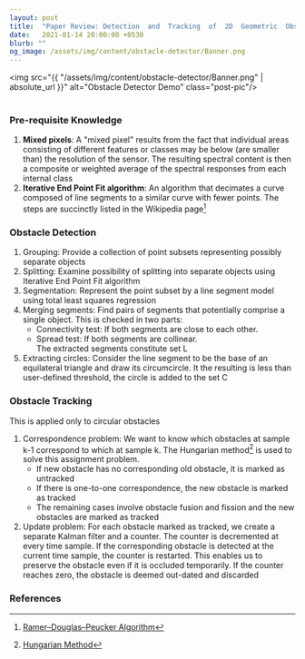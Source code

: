 ```yaml
---
layout: post
title:  "Paper Review: Detection  and  Tracking  of  2D  Geometric  Obstacles  from  LRF  Data"
date:   2021-01-14 20:00:00 +0530
blurb: ""
og_image: /assets/img/content/obstacle-detector/Banner.png
---
```


<img src="{{ "/assets/img/content/obstacle-detector/Banner.png" | absolute_url }}" alt="Obstacle Detector Demo" class="post-pic"/>
<br />
<br />


### Pre-requisite Knowledge
1. **Mixed pixels**: A "mixed pixel" results from the fact that individual areas consisting of different features or classes may be below (are smaller than) the resolution of the sensor. The resulting spectral content is then a composite or weighted average of the spectral responses from each internal class
2. **Iterative End Point Fit algorithm**: An algorithm that decimates a curve composed of line segments to a similar curve with fewer points. The steps are succinctly listed in the Wikipedia page[^1]

### Obstacle Detection
1. Grouping: Provide a collection of point subsets representing possibly separate objects
2. Splitting: Examine possibility of splitting into separate objects using Iterative End Point Fit algorithm
3. Segmentation: Represent the point subset by a line segment model using total least squares regression
4. Merging segments: Find pairs of segments that potentially comprise a single object. This is checked in two parts:
    - Connectivity test: If both segments are close to each other.
    - Spread test: If both segments are collinear.  
The extracted segments constitute set L
5. Extracting circles: Consider the line segment to be the base of an equilateral triangle and draw its circumcircle. It the resulting is less than user-defined threshold, the circle is added to the set C

### Obstacle Tracking
This is applied only to circular obstacles  
1. Correspondence problem: We want to know which obstacles at sample k-1 correspond to which at sample k. The Hungarian method[^2] is used to solve this assignment problem.
    - If new obstacle has no corresponding old obstacle, it is marked as untracked
    - If there is one-to-one correspondence, the new obstacle is marked as tracked
    - The remaining cases involve obstacle fusion and fission and the new obstacles are marked as tracked
2. Update problem: For each obstacle marked as tracked, we create a separate Kalman filter and a counter. The counter is decremented at every time sample. If the corresponding obstacle is detected at the current time sample, the counter is restarted. This enables us to preserve the obstacle even if it is occluded temporarily. If the counter reaches zero, the obstacle is deemed out-dated and discarded

### References

[^1]: [Ramer–Douglas–Peucker Algorithm](https://en.wikipedia.org/wiki/Ramer%E2%80%93Douglas%E2%80%93Peucker_algorithm#Algorithm)  
[^2]: [Hungarian Method](https://www.geeksforgeeks.org/hungarian-algorithm-assignment-problem-set-1-introduction/)